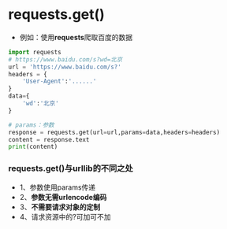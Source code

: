 # requests.get()
* 例如：使用**requests**爬取百度的数据
```PYTHON
import requests
# https://www.baidu.com/s?wd=北京
url = 'https://www.baidu.com/s?'
headers = {
    'User-Agent':'......'
}
data={
    'wd':'北京'
}

# params：参数
response = requests.get(url=url,params=data,headers=headers)
content = response.text
print(content)

```
### requests.get()与urllib的不同之处
* 1、参数使用params传递
* 2、**参数无需urlencode编码**
* 3、**不需要请求对象的定制**
* 4、请求资源中的?可加可不加
